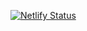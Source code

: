 [![Netlify Status](https://api.netlify.com/api/v1/badges/a0d9d802-437a-4dcf-8899-c202deb9f9b5/deploy-status)](https://app.netlify.com/sites/isopheldev/deploys)

